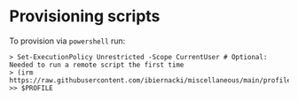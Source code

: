 # Provisioning scripts
To provision via `powershell` run:
``` 
> Set-ExecutionPolicy Unrestricted -Scope CurrentUser # Optional: Needed to run a remote script the first time
> (irm https://raw.githubusercontent.com/ibiernacki/miscellaneous/main/profile/pwsh/provision.ps1) >> $PROFILE


```
